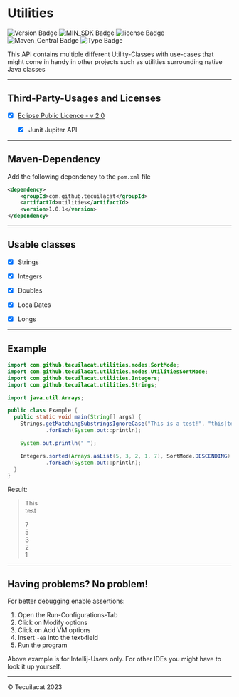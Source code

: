 # Utilities


![Version Badge](https://img.shields.io/badge/version-alpha-blue)
![MIN_SDK Badge](https://img.shields.io/badge/MIN_SDK-Java_17-red)
![license Badge](https://img.shields.io/badge/License-MIT-gree)
![Maven_Central Badge](https://img.shields.io/badge/maven_central-pending-brown)
![Type Badge](https://img.shields.io/badge/Software_Typ-utilities-green)

[//]: # ([![Maven Central]&#40;https://img.shields.io/badge/test-google-blue&#41;]&#40;https://www.google.com&#41;)

This API contains multiple different Utility-Classes with use-cases that might come in handy in other projects such as utilities surrounding native Java classes

---

## Third-Party-Usages and Licenses
- [X] [Eclipse Public Licence - v 2.0](https://github.com/junit-team/junit5/blob/main/LICENSE.md)
  - [X] Junit Jupiter API


--- 
## Maven-Dependency
Add the following dependency to the `pom.xml` file
```xml
<dependency>
    <groupId>com.github.tecuilacat</groupId>
    <artifactId>utilities</artifactId>
    <version>1.0.1</version>
</dependency>
```

---
## Usable classes
- [X] Strings
- [X] Integers
- [X] Doubles
- [X] LocalDates
- [X] Longs


---

## Example

```java
import com.github.tecuilacat.utilities.modes.SortMode;
import com.github.tecuilacat.utilities.modes.UtilitiesSortMode;
import com.github.tecuilacat.utilities.Integers;
import com.github.tecuilacat.utilities.Strings;

import java.util.Arrays;

public class Example {
  public static void main(String[] args) {
    Strings.getMatchingSubstringsIgnoreCase("This is a test!", "this|test")
            .forEach(System.out::println);

    System.out.println(" ");

    Integers.sorted(Arrays.asList(5, 3, 2, 1, 7), SortMode.DESCENDING)
            .forEach(System.out::println);
  }
}
```

Result:
> This  
> test  
>  
> 7  
> 5  
> 3  
> 2  
> 1

---

## Having problems? No problem!
For better debugging enable assertions:
1. Open the Run-Configurations-Tab
2. Click on Modify options
3. Click on Add VM options
4. Insert `-ea` into the text-field
5. Run the program

Above example is for Intellij-Users only. For other IDEs you might have to look it up yourself.

---
&copy; Tecuilacat 2023